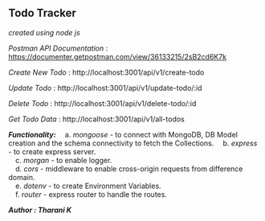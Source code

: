 ## Todo Tracker
*created using node js*

*Postman API Documentation* : https://documenter.getpostman.com/view/36133215/2sB2cd6K7k     
   
*Create New Todo* : http://localhost:3001/api/v1/create-todo      

*Update Todo* : http://localhost:3001/api/v1/update-todo/:id   

*Delete Todo* : http://localhost:3001/api/v1/delete-todo/:id   

*Get Todo Data* : http://localhost:3001/api/v1/all-todos    


***Functionality:***
&emsp;a. *mongoose* - to connect with MongoDB, DB Model creation and the schema connectivity to fetch the Collections. 
&emsp;b. *express* - to create express server.     
&emsp;c. *morgan* - to enable logger.   
&emsp;d. *cors* - middleware to enable cross-origin requests from difference domain.   
&emsp;e. *dotenv* - to create Environment Variables.   
&emsp;f. *router* - express router to handle the routes.   

***Author : Tharani K***